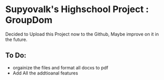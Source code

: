 # Supyovalk's Highschool Project : GroupDom
Decided to Upload this Project now to the Github, Maybe improve on it in the future.
## To Do:
- orgainize the files and format all docxs to pdf
- Add All the addtioanal features
